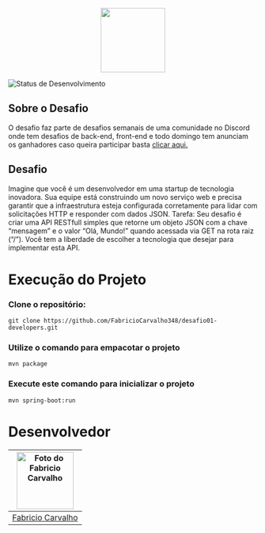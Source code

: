 <p align="center">
  <img src="https://img.shields.io/badge/Desafio 01-Developers-purpure" height="130">
</p>

![Status de Desenvolvimento](https://img.shields.io/badge/Status-Concluido-green)

## Sobre o Desafio
  O desafio faz parte de desafios semanais de uma comunidade no Discord onde tem desafios de back-end, front-end e todo domingo tem anunciam os ganhadores caso queira participar basta <a href="https://discord.gg/NVHAZ2My">clicar aqui.</a>

## Desafio 
<p>
 Imagine que você é um desenvolvedor em uma startup de tecnologia inovadora. Sua equipe está construindo um novo serviço web e precisa garantir que a infraestrutura esteja configurada corretamente para lidar com solicitações HTTP e responder com dados JSON.
Tarefa: Seu desafio é criar uma API RESTfull simples que retorne um objeto JSON com a chave “mensagem” e o valor “Olá, Mundo!” quando acessada via GET na rota raiz (“/”). Você tem a liberdade de escolher a tecnologia que desejar para implementar esta API.
</p>

# Execução do Projeto
  ### Clone o repositório:
  ```
  git clone https://github.com/FabricioCarvalho348/desafio01-developers.git
  ```

### Utilize o comando para empacotar o projeto
```
mvn package
```

### Execute este comando para inicializar o projeto
```
mvn spring-boot:run
```

# Desenvolvedor

<a href="https://www.linkedin.com/in/inacio-fabricio-carvalho/"><img src="https://media.licdn.com/dms/image/D4D03AQE8bq-qVWrQtg/profile-displayphoto-shrink_800_800/0/1704545822952?e=1709769600&v=beta&t=qw7rnp3jfPKBzyxy6M4NBcRwII-7xTux7w7WtYOn53Y" alt="Foto do Fabricio Carvalho" width="115"/></a> |
|:-:
<a href="https://www.linkedin.com/in/inacio-fabricio-carvalho/">Fabricio Carvalho</a> |
  
